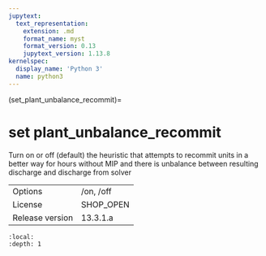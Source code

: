 ```yaml
---
jupytext:
  text_representation:
    extension: .md
    format_name: myst
    format_version: 0.13
    jupytext_version: 1.13.8
kernelspec:
  display_name: 'Python 3'
  name: python3
---
```


(set_plant_unbalance_recommit)=
# set plant_unbalance_recommit
Turn on or off (default) the heuristic that attempts to recommit units in a better way for hours without MIP and there is unbalance between resulting discharge and discharge from solver

|   |   |
|---|---|
|Options|/on, /off|
|License|SHOP_OPEN|
|Release version|13.3.1.a|

```{contents}
:local:
:depth: 1
```





